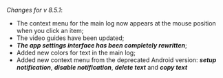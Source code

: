 _Changes for v 8.5.1_:
- The context menu for the main log now appears at the mouse position when you click an item;
- The video guides have been updated;
- ***The app settings interface has been completely rewritten***;
- Added new colors for text in the main log;
- Added new context menu from the deprecated Android version: ***setup notification***, ***disable notification***, ***delete text*** and ***copy text***
